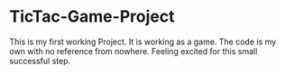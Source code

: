 # TicTac-Game-Project
This is my first working Project. It is working as a game. The code is my own with no reference from nowhere. Feeling excited for this small successful step.
